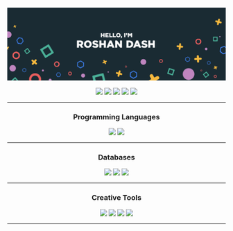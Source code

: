 [![Roshan's GitHub Banner](./assets/banner.jpg)](https://roshandash.ml)

<p align="center">
<a href="https://roshandash.ml"><img src = "https://badges.pufler.dev/visits/roshan1337d/roshan1337d" height = 30px></a>
<a href="https://twitter.com/roshan1337d"><img src = "https://img.shields.io/badge/Twitter-Page?style=flat&logo=twitter&logoColor=white&color=1CA2F1" height = 30px></a>
<a href="https://www.linkedin.com/in/roshan-dash-29778a223/"><img src = "https://img.shields.io/badge/LinkedIn-Page?style=flat&logo=linkedin&logoColor=white&color=0E76A8" height = 30px></a>
<a href="https://discordapp.com/users/415490428721168384"><img src = "https://img.shields.io/badge/Discord-Page?style=flat&logo=discord&logoColor=white&color=4169E1" height = 30px></a>
<a href="https://www.instagram.com/roshan1337d/"><img src = "https://img.shields.io/badge/Instagram-Page?style=flat&logo=instagram&logoColor=white&color=DD2A7B" height = 30px></a>
<hr><h3 align="center">Programming Languages</h3>
<p align="center">
<img src = "https://cdn.jsdelivr.net/gh/devicons/devicon/icons/python/python-original.svg" height = 60px>
<img src = "https://cdn.jsdelivr.net/gh/devicons/devicon/icons/c/c-original.svg" height = 60px>
</p>
<hr><h3 align="center">Databases</h3>
<p align="center">
<img src = "https://img.shields.io/badge/MySQL-Page?style=flat&logo=mysql&logoColor=white&color=008bb9" height = 30px>
<img src = "https://img.shields.io/badge/PostgreSQL-Page?style=flat&logo=postgresql&logoColor=white&color=008bb9" height = 30px>
<img src = "https://img.shields.io/badge/MongoDB-Page?style=flat&logo=mongodb&logoColor=white&color=4db33d" height = 30px>
</p>
<hr><h3 align="center">Creative Tools</h3>
<p align="center">
<img src = "https://cdn.jsdelivr.net/gh/devicons/devicon/icons/aftereffects/aftereffects-original.svg" height = 60px>
<img src = "https://cdn.jsdelivr.net/gh/devicons/devicon/icons/photoshop/photoshop-line.svg" height = 60px>
<img src = "https://cdn.jsdelivr.net/gh/devicons/devicon/icons/illustrator/illustrator-line.svg" height = 60px>
<img src = "https://cdn.jsdelivr.net/gh/devicons/devicon/icons/premierepro/premierepro-original.svg" height = 60px>
</p>
<hr>
